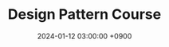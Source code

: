 ---
layout: post
title: Design Pattern Course
date: 2024-01-12 03:00:00 +0900
description: Design Pattern Course
categories: [Design Pattern]
tags: [designpatterns, softwaredesign, objectorienteddesign, codingpatterns, softwarearchitecture, programmingpatterns, codereuse, bestpractices, architecturalpatterns, gangoffour, creationalpatterns, structuralpatterns, behavioralpatterns, singletonpattern, observerpattern, factorypattern, decoratorpattern, strategypattern, adapterpattern, commandpattern, coding]
math: false
mermaid: false
---